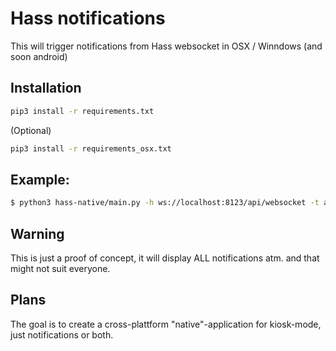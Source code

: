 # Hass notifications
This will trigger notifications from Hass websocket in OSX / Winndows (and soon android)

## Installation
```bash
pip3 install -r requirements.txt
```
(Optional)
```bash
pip3 install -r requirements_osx.txt
```

## Example:
```bash
$ python3 hass-native/main.py -h ws://localhost:8123/api/websocket -t api_token
```

## Warning
This is just a proof of concept, it will display ALL notifications atm. and that might not suit everyone.

## Plans
The goal is to create a cross-plattform "native"-application for kiosk-mode, just notifications or both.